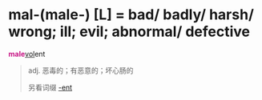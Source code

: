 # mal-(male-) [L] = bad/ badly/ harsh/ wrong; ill; evil; abnormal/ defective

<b style="color: #C71585;">male</b>[vol](_vol_.md)ent
> adj. 恶毒的；有恶意的；坏心肠的
>
> 另看词缀 [-ent](-ent.md)